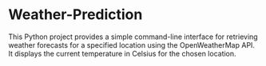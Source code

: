 # Weather-Prediction
This Python project provides a simple command-line interface for retrieving weather forecasts for a specified location using the OpenWeatherMap API. It displays the current temperature in Celsius for the chosen location.
